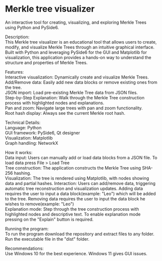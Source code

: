 # Merkle tree visualizer
An interactive tool for creating, visualizing, and exploring Merkle Trees using Python and PySide6.

Description:<br/>
This Merkle tree visualizer is an educational tool that allows users to create, modify, and visualize Merkle Trees through an intuitive graphical interface. Built with Python and leveraging PySide6 for the GUI and Matplotlib for visualization, this application provides a hands-on way to understand the structure and properties of Merkle Trees.

Features:<br/>
  Interactive visualization: Dynamically create and visualize Merkle Trees.<br/>
  Add/Remove data: Easily add new data blocks or remove existing ones from the tree.<br/>
  JSON import: Load pre-existing Merkle Tree data from JSON files.<br/>
  Step-by-Step Explanation: Walk through the Merkle Tree construction process with highlighted nodes and explanations.<br/>
  Pan and zoom: Navigate large trees with pan and zoom functionality.<br/>
  Root hash display: Always see the current Merkle root hash.<br/>

Technical Details:<br/>
  Language: Python<br/>
  GUI framework: PySide6, Qt designer<br/>
  Visualization: Matplotlib<br/>
  Graph handling: NetworkX<br/>

How it works:<br/>
  Data input: Users can manually add or load data blocks from a JSON file. To load data press File > Load Tree<br/>
  Tree construction: The application constructs the Merkle Tree using SHA-256 hashing.<br/>
  Visualization: The tree is rendered using Matplotlib, with nodes showing data and partial hashes.
  Interaction: Users can add/remove data, triggering automatic tree reconstruction and visualization updates. Adding data requires the user to input a data block(example: "Leo") which will be added to the tree. Removing data requires the user to input the data block he wishes to remove(example: "Leo")<br/>
  Explanation mode: Step through the tree construction process with highlighted nodes and descriptive text. To enable explanation mode pressing on the "Explain" button is required.<br/>

Running the program:<br/>
  To run the program download the repository and extract files to any folder.<br/>
  Run the executable file in the "dist" folder.<br/>

Recommendations:<br/>
  Use Windows 10 for the best experience. Windows 11 gives GUI issues.
